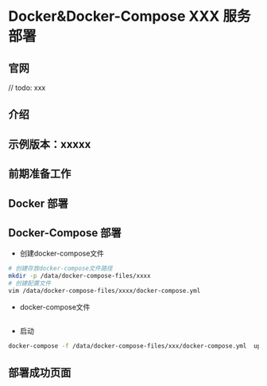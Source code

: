 # Docker&Docker-Compose XXX 服务部署

## 官网
// todo: xxx

## 介绍

## 示例版本：xxxxx

## 前期准备工作

## Docker 部署

## Docker-Compose 部署
- 创建docker-compose文件

```bash
# 创建存放docker-compose文件路径
mkdir -p /data/docker-compose-files/xxxx
# 创建配置文件
vim /data/docker-compose-files/xxxx/docker-compose.yml
```
- docker-compose文件
```yaml


```

- 启动

```bash
docker-compose -f /data/docker-compose-files/xxx/docker-compose.yml  up -d 
```

## 部署成功页面